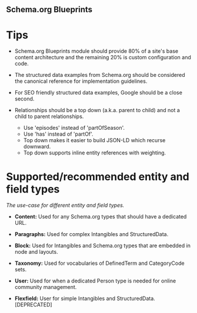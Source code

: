 Schema.org Blueprints
---------------------

# Tips

- Schema.org Blueprints module should provide 80% of a site's base content
  architecture and the remaining 20% is custom configuration and code.

- The structured data examples from Schema.org should be considered the
  canonical reference for implementation guidelines.

- For SEO friendly structured data examples, Google should be a close second.

- Relationships should be a top down (a.k.a. parent to child) and not a child
  to parent relationships.
  - Use 'episodes' instead of 'partOfSeason'.
  - Use 'has' instead of 'partOf'.
  - Top down makes it easier to build JSON-LD which recurse downward.
  - Top down supports inline entity references with weighting.

# Supported/recommended entity and field types

_The use-case for different entity and field types._

- **Content:** Used for any Schema.org types that should have a dedicated URL.

- **Paragraphs:** Used for complex Intangibles and StructuredData.

- **Block:** Used for Intangibles and Schema.org types that are embedded in node and layouts.

- **Taxonomy:** Used for vocabularies of DefinedTerm and CategoryCode sets.

- **User:** Used for when a dedicated Person type is needed for online community management.

- **Flexfield:** User for simple Intangibles and StructuredData. \[DEPRECATED\]
